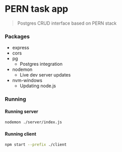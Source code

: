 # PERN task app
> Postgres CRUD interface based on PERN stack

### Packages
- express
- cors
- pg
    - Postgres integration
- nodemon
    - Live dev server updates
- nvm-windows
    - Updating node.js

### Running

#### Running server
```bash
nodemon ./server/index.js
```

#### Running client
```bash
npm start --prefix ./client
```